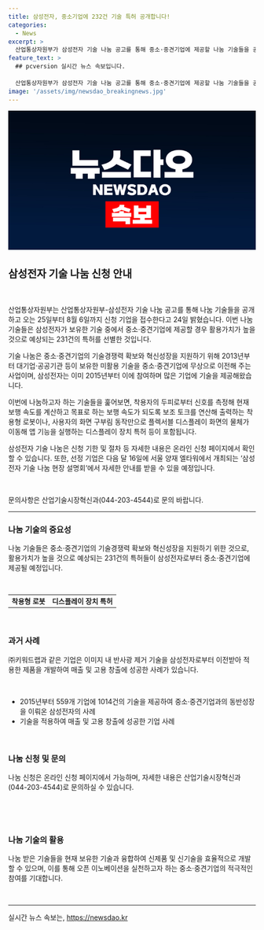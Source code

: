 ```yaml
---
title: 삼성전자, 중소기업에 232건 기술 특허 공개합니다!
categories:
  - News
excerpt: >
  산업통상자원부가 삼성전자 기술 나눔 공고를 통해 중소·중견기업에 제공할 나눔 기술들을 공개하고 25일부터 8월 6일까지 신청을 받는다고 밝혔다. 이번 나눔은 삼성전자의 231건 특허 기술을 중소기업에 무상으로 제공하는 사업으로, 이를 통해 기업들은 신제품·신기술을 개발할 수 있을 것으로 기대된다. 삼성전자의 기술 나눔은 동반성장을 위한 노력으로 인정받아왔으며, 관심 있는 기업은 홈페이지를 통해 신청할 수 있다. 해당 기술은 이미 다수의 기업들에 의해 성공적으로 활용되고 있으며, 이를 통해 중소·중견기업들의 혁신성장을 지원하고자 하는 산업통상자원부의 노력을 확인할 수 있다.
feature_text: >
  ## pcversion 실시간 뉴스 속보입니다.

  산업통상자원부가 삼성전자 기술 나눔 공고를 통해 중소·중견기업에 제공할 나눔 기술들을 공개하고 25일부터 8월 6일까지 신청을 받는다고 밝혔다. 이번 나눔은 삼성전자의 231건 특허 기술을 중소기업에 무상으로 제공하는 사업으로, 이를 통해 기업들은 신제품·신기술을 개발할 수 있을 것으로 기대된다. 삼성전자의 기술 나눔은 동반성장을 위한 노력으로 인정받아왔으며, 관심 있는 기업은 홈페이지를 통해 신청할 수 있다. 해당 기술은 이미 다수의 기업들에 의해 성공적으로 활용되고 있으며, 이를 통해 중소·중견기업들의 혁신성장을 지원하고자 하는 산업통상자원부의 노력을 확인할 수 있다.
image: '/assets/img/newsdao_breakingnews.jpg'
---
```


<p><img src="/assets/img/newsdao_breakingnews.jpg" alt="pcversion 속보" /></p>

<h2 data-ke-size="size26">삼성전자 기술 나눔 신청 안내</h2>

<p data-ke-size="size16">&nbsp;</p>

<p data-ke-size="size16">산업통상자원부는 산업통상자원부-삼성전자 기술 나눔 공고를 통해 나눔 기술들을 공개하고 오는 25일부터 8월 6일까지 신청 기업을 접수한다고 24일 밝혔습니다. 이번 나눔 기술들은 삼성전자가 보유한 기술 중에서 중소·중견기업에 제공할 경우 활용가치가 높을 것으로 예상되는 231건의 특허를 선별한 것입니다.</p>

<p data-ke-size="size16">기술 나눔은 중소·중견기업의 기술경쟁력 확보와 혁신성장을 지원하기 위해 2013년부터 대기업·공공기관 등이 보유한 미활용 기술을 중소·중견기업에 무상으로 이전해 주는 사업이며, 삼성전자는 이미 2015년부터 이에 참여하며 많은 기업에 기술을 제공해왔습니다.</p>

<p data-ke-size="size16">이번에 나눔하고자 하는 기술들을 훑어보면, 착용자의 두피로부터 신호를 측정해 현재 보행 속도를 계산하고 목표로 하는 보행 속도가 되도록 보조 토크를 연산해 출력하는 착용형 로봇이나, 사용자의 화면 구부림 동작만으로 플렉서블 디스플레이 화면의 물체가 이동해 앱 기능을 실행하는 디스플레이 장치 특허 등이 포함됩니다.</p>

<p data-ke-size="size16">삼성전자 기술 나눔은 신청 기한 및 절차 등 자세한 내용은 온라인 신청 페이지에서 확인할 수 있습니다. 또한, 선정 기업은 다음 달 16일에 서울 양재 엘타워에서 개최되는 ‘삼성전자 기술 나눔 현장 설명회’에서 자세한 안내를 받을 수 있을 예정입니다.</p>

<p data-ke-size="size16">&nbsp;</p>

<p data-ke-size="size16">문의사항은 산업기술시장혁신과(044-203-4544)로 문의 바랍니다.</p>

<hr>

<h3 data-ke-size="size24">나눔 기술의 중요성</h3>

<p data-ke-size="size16">나눔 기술들은 중소·중견기업의 기술경쟁력 확보와 혁신성장을 지원하기 위한 것으로, 활용가치가 높을 것으로 예상되는 231건의 특허들이 삼성전자로부터 중소·중견기업에 제공될 예정입니다.</p>

<p data-ke-size="size16">&nbsp;</p>

<table>
<tbody>
    <tr>
        <td style="text-align: center; height: 17px;"><b>착용형 로봇</b></td>
        <td style="text-align: center; height: 17px;"><b>디스플레이 장치 특허</b></td>
    </tr>
</tbody>
</table>

<p data-ke-size="size16">&nbsp;</p>

<h3 data-ke-size="size24">과거 사례</h3>

<p data-ke-size="size16">㈜키워드랩과 같은 기업은 이미지 내 반사광 제거 기술을 삼성전자로부터 이전받아 적용한 제품을 개발하여 매출 및 고용 창출에 성공한 사례가 있습니다.</p>

<p data-ke-size="size16">&nbsp;</p>

<ul>
    <li>2015년부터 559개 기업에 1014건의 기술을 제공하여 중소·중견기업과의 동반성장을 이뤄온 삼성전자의 사례</li>
    <li>기술을 적용하여 매출 및 고용 창출에 성공한 기업 사례</li>
</ul>

<p data-ke-size="size16">&nbsp;</p>

<h3 data-ke-size="size24">나눔 신청 및 문의</h3>

<p data-ke-size="size16">나눔 신청은 온라인 신청 페이지에서 가능하며, 자세한 내용은 산업기술시장혁신과(044-203-4544)로 문의하실 수 있습니다.</p>

<p data-ke-size="size16">&nbsp;</p>

<p data-ke-size="size16">&nbsp;</p>

<h3 data-ke-size="size24">나눔 기술의 활용</h3>

<p data-ke-size="size16">나눔 받은 기술들을 현재 보유한 기술과 융합하여 신제품 및 신기술을 효율적으로 개발할 수 있으며, 이를 통해 오픈 이노베이션을 실천하고자 하는 중소·중견기업의 적극적인 참여를 기대합니다.</p>

<p data-ke-size="size16">&nbsp;</p>

<hr>
실시간 뉴스 속보는, <a href="https://newsdao.kr" rel="dofollow">https://newsdao.kr</a>


